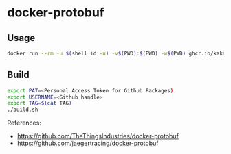 # docker-protobuf

## Usage
```sh
docker run --rm -u $(shell id -u) -v$(PWD):$(PWD) -w$(PWD) ghcr.io/kakao/varlog-protobuf [OPTION] PROTO_FILES
```

## Build
```sh
export PAT=<Personal Access Token for Github Packages)
export USERNAME=<Github handle>
export TAG=$(cat TAG)
./build.sh
```

References:

- https://github.com/TheThingsIndustries/docker-protobuf
- https://github.com/jaegertracing/docker-protobuf
